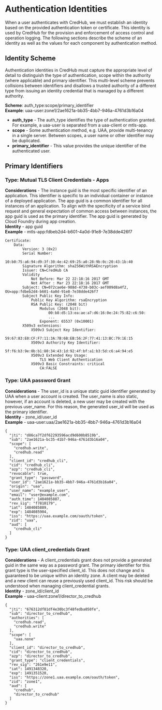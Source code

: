 # Authentication Identities 

When a user authenticates with CredHub, we must establish an identity based on the provided authentication token or certificate. This identity is used by CredHub for the provision and enforcement of access control and operation logging. The following sections describe the scheme of an identity as well as the values for each component by authentication method. 

## Identity Scheme

Authentication identities in CredHub must capture the appropriate level of detail to distinguish the type of authentication, scope within the authority (where applicable) and primary identifier. This multi-level scheme prevents collisions between identifiers and disallows a trusted authority of a different type from issuing an identity credential that is managed by a different authority. 

**Scheme**: auth_type:scope/primary_identifier <br> 
**Example**: uaa-user:zone1/2ae1621a-bb35-4bb7-946a-4761d3b16a04

* **auth_type** - The auth_type identifies the type of authentication granted. For example, a uaa-user is separated from a uaa-client or mtls-app. 
* **scope** - Some authentication method, e.g. UAA, provide multi-tenancy in a single server. Between scopes, a user name or other identifier may be duplicated. 
* **primary_identifier** - This value provides the unique identifier of the authenticated user.

## Primary Identifiers 

### Type: Mutual TLS Client Credentials - Apps

**Considerations** - The instance guid is the most specific identifier of an application. This identifier is specific to an individual container or instance of a deployed application. The app guid is a common identifier for all instances of an application. To align with the specificity of a service bind request and general expectation of common access between instances, the app guid is used as the primary identifier. The app guid is generated by Cloud Foundry during app creation. <br> 
**Identity** -  app guid <br> 
**Example** -  mtls-app:fdbeb2d4-b601-4a0d-91e8-7e38dde426f7

```
Certificate:
    Data:
        Version: 3 (0x2)
        Serial Number:
            10:b0:75:a6:94:d9:3f:30:4e:42:69:25:a0:28:9b:0c:20:43:1b:40
        Signature Algorithm: sha256WithRSAEncryption
        Issuer: CN=CredHub CA
        Validity
            Not Before: Mar 22 22:18:16 2017 GMT
            Not After : Mar 23 22:18:16 2017 GMT
        Subject: CN=072cae6e-988d-4738-b03c-aef009d8a4f2, OU=app:fdbeb2d4-b601-4a0d-91e8-7e38dde426f7 
        Subject Public Key Info:
            Public Key Algorithm: rsaEncryption
            RSA Public Key: (2048 bit)
                Modulus (2048 bit):
                    00:b8:d5:13:ea:ae:a7:d6:16:0e:24:75:82:c6:50:
                    ...
                Exponent: 65537 (0x10001)
        X509v3 extensions:
            X509v3 Subject Key Identifier:
                59:67:83:E0:CF:F7:11:3A:7B:6B:EB:56:2F:77:41:13:BC:79:1E:15
            X509v3 Authority Key Identifier:
                5f:f6:b3:9e:0b:b1:80:34:43:1d:92:4f:bf:a1:b3:5d:c6:a4:94:e5
            X509v3 Extended Key Usage:
                TLS Web Client Authentication
            X509v3 Basic Constraints: critical
                CA:FALSE
```

### Type: UAA password Grant
**Considerations** - The user_id is a unique static guid identifier generated by UAA when a user account is created. The user_name is also static, however, if an account is deleted, a new user may be created with the previous user_name. For this reason, the generated user_id will be used as the primary identifier.<br>
**Identity** - zone_id/user_id <br>
**Example** - uaa-user:uaa/2ae1621a-bb35-4bb7-946a-4761d3b16a04

```
{
  "jti": "d86ca7f2df62293596acd9d600b8519b",
  "sub": "2ae1621a-bc35-41b7-946a-4761d3b16a04",
  "scope": [
    "credhub.write",
    "credhub.read"
  ],
  "client_id": "credhub_cli",
  "cid": "credhub_cli",
  "azp": "credhub_cli",
  "revocable": true,
  "grant_type": "password",
  "user_id": "2ae1621a-bb35-4bb7-946a-4761d3b16a04",
  "origin": "uaa",
  "user_name": "example_user",
  "email": "user@example.com",
  "auth_time": 1484085887,
  "rev_sig": "f7810179",
  "iat": 1484085889,
  "exp": 1484085904,
  "iss": "https://uaa.example.com/oauth/token",
  "zid": "uaa",
  "aud": [
    "credhub_cli"
  ]
}
```

### Type: UAA client_credentials Grant
**Considerations** - A client_credentials grant does not provide a generated guid in the same way as a password grant. The primary identifier for this grant type is the user-specified client_id. This does not change and is guaranteed to be unique within an identity zone. A client may be deleted and a new client can reuse a previously used client_id. This risk should be understood when managing client_credential grants.<br>
**Identity** - zone_id/client_id <br>
**Example** - uaa-client:zone1/director_to_credhub

```
{
  "jti": "676312df81df4e30bc3f48fedba050fe",
  "sub": "director_to_credhub",
  "authorities": [
    "credhub.read",
    "credhub.write"
  ],
  "scope": [
    "uaa.none"
  ],
  "client_id": "director_to_credhub",
  "cid": "director_to_credhub",
  "azp": "director_to_credhub",
  "grant_type": "client_credentials",
  "rev_sig": "261e9e11",
  "iat": 1491348320,
  "exp": 1491351520,
  "iss": "https://zone1.uaa.example.com/oauth/token",
  "zid": "zone1",
  "aud": [
    "credhub",
    "director_to_credhub"
  ]
}
```

